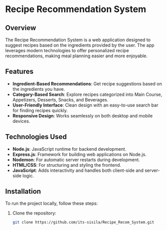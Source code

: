 # Recipe Recommendation System

## Overview
The Recipe Recommendation System is a web application designed to suggest recipes based on the ingredients provided by the user. The app leverages modern technologies to offer personalized recipe recommendations, making meal planning easier and more enjoyable.

## Features
- **Ingredient-Based Recommendations**: Get recipe suggestions based on the ingredients you have.
- **Category-Based Search**: Explore recipes categorized into Main Course, Appetizers, Desserts, Snacks, and Beverages.
- **User-Friendly Interface**: Clean design with an easy-to-use search bar for finding recipes quickly.
- **Responsive Design**: Works seamlessly on both desktop and mobile devices.

## Technologies Used
- **Node.js**: JavaScript runtime for backend development.
- **Express.js**: Framework for building web applications on Node.js.
- **Nodemon**: For automatic server restarts during development.
- **HTML/CSS**: For structuring and styling the frontend.
- **JavaScript**: Adds interactivity and handles both client-side and server-side logic.

## Installation

To run the project locally, follow these steps:

1. Clone the repository:
   ```bash
   git clone https://github.com/its-sisila/Recipe_Recom_System.git
